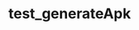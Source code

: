 # test_generateApk


<!-- Este repositorio é um teste para geração de apk usando python, kivy e buildozer -->